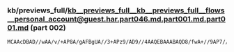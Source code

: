 ### kb/previews_full/kb__previews_full__kb__previews_full__flows__personal_account@guest.har.part046.md.part001.md.part001.md (part 002)

```md
MCAAcDBAD//wAA/v/+AP8A/gAFBgUA//3+APz9/AD9//4AAQEBAAABAQD8/fwA+//9AP7//QAFAAAA/f79APv9/AD7/PwAAgECAPv/+wD8/v4A+/z9
```

```
